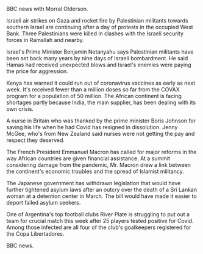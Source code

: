 BBC news with Morral Olderson.

Israeli air strikes on Gaza and rocket fire by Palestinian militants towards southern Israel are continuing after a day of protests in the occupied West Bank. Three Palestinians were killed in clashes with the Israeli security forces in Ramallah and nearby.

Israel's Prime Minister Benjamin Netanyahu says Palestinian militants have been set back many years by nine days of Israeli bombardment. He said Hamas had received unexpected blows and Israel's enemies were paying the price for aggression.

Kenya has warned it could run out of coronavirus vaccines as early as next week. It's received fewer than a million doses so far from the COVAX program for a population of 50 million. The African continent is facing shortages partly because India, the main supplier, has been dealing with its own crisis.

A nurse in Britain who was thanked by the prime minister Boris Johnson for saving his life when he had Covid has resigned in dissolution. Jenny McGee, who's from New Zealand said nurses were not getting the pay and respect they deserved.

The French President Emmanuel Macron has called for major reforms in the way African countries are given financial assistance. At a summit considering damage from the pandemic, Mr. Macron drew a link between the continent's economic troubles and the spread of Islamist militancy.

The Japanese government has withdrawn legislation that would have further tightened asylum laws after an outcry over the death of a Sri Lankan woman at a detention center in March. The bill would have made it easier to deport failed asylum seekers. 

One of Argentina's top football clubs River Plate is struggling to put out a team for crucial match this week after 25 players tested positive for Covid. Among those infected are all four of the club's goalkeepers registered for the Copa Libertadores.

BBC news.
